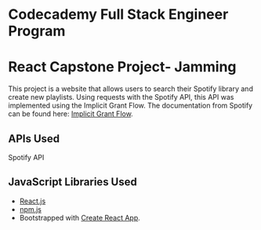 # Codecademy Full Stack Engineer Program
# React Capstone Project- Jamming

This project is a website that allows users to search their Spotify library and create new playlists. Using requests with the Spotify API, this API was implemented using the Implicit Grant Flow. The documentation from Spotify can be found here: [Implicit Grant Flow](https://developer.spotify.com/documentation/general/guides/authorization/implicit-grant/).

## APIs Used
Spotify API

## JavaScript Libraries Used
- [React.js](https://reactjs.org/) 
- [npm.js](https://www.npmjs.com/) 
- Bootstrapped with [Create React App](https://github.com/facebook/create-react-app).
